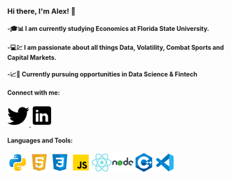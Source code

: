 ### Hi there, I'm Alex! 👋

#### -🎓📊 I am currently studying Economics at Florida State University.

#### -💻💹 I am passionate about all things Data, Volatility, Combat Sports and Capital Markets.

#### -📈🧮 Currently pursuing opportunities in Data Science & Fintech

#### Connect with me:
<a href="https://twitter.com/CTE_Capital">
         <img src="twitter.png">
      </a>
<a href="https://www.linkedin.com/in/alexander-fernandez-3077ab18b/">
         <img src="linkedin.png">
      </a>

#### Languages and Tools:
<img src='python.png'><img src='html.png'><img src='css.png'><img src='js.png'><img src='react.png'><img src='node.png'><img src='c++.png'><img src='vscode.png'>



